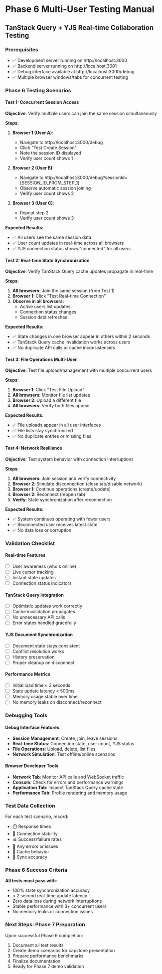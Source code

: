 # Phase 6 Multi-User Testing Manual
## TanStack Query + YJS Real-time Collaboration Testing

### Prerequisites
- ✅ Development server running on http://localhost:3000  
- ✅ Backend server running on http://localhost:3001
- ✅ Debug interface available at http://localhost:3000/debug
- ✅ Multiple browser windows/tabs for concurrent testing

### Phase 6 Testing Scenarios

#### Test 1: Concurrent Session Access
**Objective**: Verify multiple users can join the same session simultaneously

**Steps**:
1. **Browser 1 (User A)**: 
   - Navigate to http://localhost:3000/debug
   - Click "Test Create Session" 
   - Note the session ID displayed
   - Verify user count shows 1

2. **Browser 2 (User B)**:
   - Navigate to http://localhost:3000/debug?sessionId=[SESSION_ID_FROM_STEP_1]
   - Observe automatic session joining
   - Verify user count shows 2

3. **Browser 3 (User C)**:
   - Repeat step 2
   - Verify user count shows 3

**Expected Results**:
- ✅ All users see the same session data
- ✅ User count updates in real-time across all browsers
- ✅ YJS connection status shows "connected" for all users

#### Test 2: Real-time State Synchronization  
**Objective**: Verify TanStack Query cache updates propagate in real-time

**Steps**:
1. **All browsers**: Join the same session (from Test 1)
2. **Browser 1**: Click "Test Real-time Connection"
3. **Observe in all browsers**:
   - Active users list updates
   - Connection status changes
   - Session data refreshes

**Expected Results**:
- ✅ State changes in one browser appear in others within 2 seconds
- ✅ TanStack Query cache invalidation works across users
- ✅ No duplicate API calls or cache inconsistencies

#### Test 3: File Operations Multi-User
**Objective**: Test file upload/management with multiple concurrent users

**Steps**:
1. **Browser 1**: Click "Test File Upload"
2. **All browsers**: Monitor file list updates
3. **Browser 2**: Upload a different file
4. **All browsers**: Verify both files appear

**Expected Results**:
- ✅ File uploads appear in all user interfaces
- ✅ File lists stay synchronized
- ✅ No duplicate entries or missing files

#### Test 4: Network Resilience
**Objective**: Test system behavior with connection interruptions

**Steps**:
1. **All browsers**: Join session and verify connectivity
2. **Browser 2**: Simulate disconnection (close tab/disable network)
3. **Browser 1**: Continue operations (create/update)
4. **Browser 2**: Reconnect (reopen tab)
5. **Verify**: State synchronization after reconnection

**Expected Results**:
- ✅ System continues operating with fewer users
- ✅ Reconnected user receives latest state
- ✅ No data loss or corruption

### Validation Checklist

#### Real-time Features
- [ ] User awareness (who's online)
- [ ] Live cursor tracking
- [ ] Instant state updates
- [ ] Connection status indicators

#### TanStack Query Integration
- [ ] Optimistic updates work correctly
- [ ] Cache invalidation propagates
- [ ] No unnecessary API calls
- [ ] Error states handled gracefully

#### YJS Document Synchronization
- [ ] Document state stays consistent
- [ ] Conflict resolution works
- [ ] History preservation
- [ ] Proper cleanup on disconnect

#### Performance Metrics
- [ ] Initial load time < 3 seconds
- [ ] State update latency < 500ms
- [ ] Memory usage stable over time
- [ ] No memory leaks on disconnect/reconnect

### Debugging Tools

#### Debug Interface Features
- **Session Management**: Create, join, leave sessions
- **Real-time Status**: Connection state, user count, YJS status  
- **File Operations**: Upload, delete, list files
- **Network Simulation**: Test offline/online scenarios

#### Browser Developer Tools
- **Network Tab**: Monitor API calls and WebSocket traffic
- **Console**: Check for errors and performance warnings
- **Application Tab**: Inspect TanStack Query cache state
- **Performance Tab**: Profile rendering and memory usage

### Test Data Collection

For each test scenario, record:
- ⏱️ Response times
- 🔗 Connection stability  
- 📊 Success/failure rates
- 🐛 Any errors or issues
- 💾 Cache behavior
- 🔄 Sync accuracy

### Phase 6 Success Criteria

**All tests must pass with**:
- 100% state synchronization accuracy
- < 2 second real-time update latency
- Zero data loss during network interruptions
- Stable performance with 3+ concurrent users
- No memory leaks or connection issues

### Next Steps: Phase 7 Preparation

Upon successful Phase 6 completion:
1. Document all test results
2. Create demo scenarios for capstone presentation
3. Prepare performance benchmarks
4. Finalize documentation
5. Ready for Phase 7 demo validation

